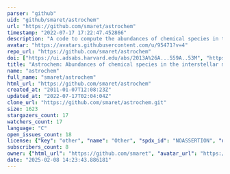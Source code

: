```yaml
---
parser: "github"
uid: "github/smaret/astrochem"
url: "https://github.com/smaret/astrochem"
timestamp: "2022-07-17 17:22:47.452866"
description: "A code to compute the abundances of chemical species in the interstellar medium"
avatar: "https://avatars.githubusercontent.com/u/95471?v=4"
repo_url: "https://github.com/smaret/astrochem"
doi: ["https://ui.adsabs.harvard.edu/abs/2013A%26A...559A..53M", "https://ui.adsabs.harvard.edu/abs/2015ascl.soft07010M/abstract"]
title: "Astrochem: Abundances of chemical species in the interstellar medium"
name: "astrochem"
full_name: "smaret/astrochem"
html_url: "https://github.com/smaret/astrochem"
created_at: "2011-01-07T12:08:23Z"
updated_at: "2022-07-17T02:04:04Z"
clone_url: "https://github.com/smaret/astrochem.git"
size: 1623
stargazers_count: 17
watchers_count: 17
language: "C"
open_issues_count: 18
license: {"key": "other", "name": "Other", "spdx_id": "NOASSERTION", "url": null, "node_id": "MDc6TGljZW5zZTA="}
subscribers_count: 8
owner: {"html_url": "https://github.com/smaret", "avatar_url": "https://avatars.githubusercontent.com/u/95471?v=4", "login": "smaret", "type": "User"}
date: "2025-02-08 14:23:43.886181"
---
```

